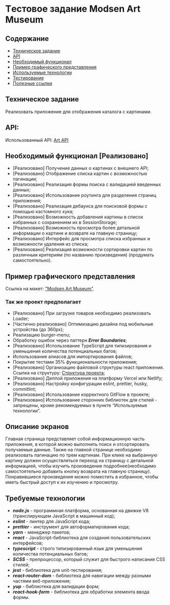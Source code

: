 # Tестовое задание Modsen Art Museum

## Содержание

- [Техническое задание](#Техническое-задание)
- [API](#API)
- [Необходимый функционал](#Необходимый-функционал)
- [Пример графического представления](#Пример-графического-представления)
- [Используемые технологии](#Используемые-технологии)
- [Тестирование](#Тестирование)
- [Полезные ссылки](#Полезные-ссылки)

## Техническое задание

Реализовать приложение для отображения каталога с картинами.

## API:

Использованный API:
[Art API](https://api.artic.edu/docs/#introduction)

## Необходимый функционал [Реализовано]

- [Реализовано] Получение данных о картинах с внешнего API;
- [Реализовано] Отображение списка картин с возможностью пагинации;
- [Реализовано] Реализация формы поиска с валидацией введенных данных;
- [Реализовано] Использование роутинга для разделения страниц приложения;
- [Реализовано] Реализация дебаунса для поисковой формы с помощью кастомного хука;
- [Реализовано] Возможность добавления картины в список избранных с сохранением их в SessionStorage;
- [Реализовано] Возможность просмотра более детальной информации о картине и возврате на главную страницу;
- [Реализовано] Интерфейс для просмотра списка избранных и возможности удаления из списка;
- [Реализовано] Реализация возможности сортировки картин по различным критериям (по названию произведения) (продумать самостоятельно).

## Пример графического представления

Ссылка на макет: ["Modsen Art Museum"](https://www.figma.com/file/XSLT4bMToK5tOdbXBBuqhP/Trainee-task-1?type=design&node-id=0-1&mode=design&t=tthepIdFQRlAXlVS-0).

### Так же проект предполагает

- [Реализовано] При загрузке товаров необходимо реализовать Loader;
- [Частично реализовано] Оптимизацию дизайна под мобильные устройства (до 360px);
- Реализацию burger-menu;
- Обработку ошибок через паттерн **_Error Boundaries_**;
- [Реализовано] Использование TypeScript для типизирования и уменьшения количества потенциальных багов;
- Использование алиасов для импортирования файлов;
- Покрытие тестами 35% функциональности приложения;
- [Реализовано] Организацию файловой структуры react приложения. Ссылка на структуру: [Структура проекта](https://github.com/mkrivel/structure);
- [Реализовано] Деплой приложения на платформу Vercel или Netlify;
- [Реализовано] Настройку конфигурации eslint, prettier, husky, commitlint;
- [Реализовано] Использование корректного GitFlow в проекте;
- [Реализовано] Использование сторонних библиотек для стилей - запрещены, кроме рекомендуемых в пункте “Используемые технологии”.

## Описание экранов

Главная страница представляет собой информационную часть приложения, в которой можно выполнить поиск и отсортировать получаемые данные. Также на главной странице необходимо реализовать пагинацию по трем картинам. При клике на выбранную картину должен осуществляться переход на страницу с детальной информацией, чтобы изучить произведение подробнее(необходимо самостоятельно добавить кнопку возврата на главную страницу). Понравившиеся произведения можно поместить в избранное, чтобы иметь быстрый доступ к их изучению и просмотру.

## Требуемые технологии

- **_node.js_** - программная платформа, основанная на движке V8 (транслирующем JavaScript в машинный код);
- **_eslint_** - линтер для JavaScript кода;
- **_prettier_** - инструмент для автоформатирования кода;
- **_yarn_** - менеджер пакетов;
- **_react_** - JavaScript-библиотека для создания пользовательских интерфейсов;
- **_typescript_** - строго типизированный язык для уменьшения количества потенциальных багов;
- **_SCSS_** - препроцессор, который служит для быстрого написания CSS стилей;
- **_jest_** - библиотека для unit-тестирования;
- **_react-router-dom_** - библиотека для навигации между разными частями веб-приложения;
- **_yup_** - библиотека для валидации форм;
- **_react-hook-form_** - библиотека для обработки элемента ввода формы.
